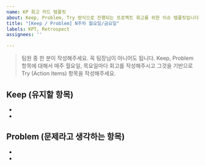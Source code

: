 ```yaml
---
name: KP 회고 카드 템플릿
about: Keep, Problem, Try 방식으로 진행되는 프로젝트 회고를 위한 이슈 템플릿입니다.
title: "[Keep / Problem] N주차 월요일/금요일"
labels: KPT, Retrospect
assignees: ''

---
```


> 팀원 중 한 분이 작성해주세요. 꼭 팀장님이 아니어도 됩니다. 
> Keep, Problem 항목에 대해서 매주 월요일, 목요일마다 회고를 작성해주시고 그것을 기반으로 Try (Action Items) 항목을 작성해주세요. 

**Keep (유지할 항목)**
- 
- 
-

**Problem (문제라고 생각하는 항목)**
-
-
-
